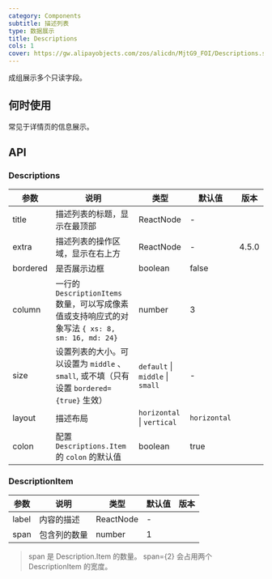 ```yaml
---
category: Components
subtitle: 描述列表
type: 数据展示
title: Descriptions
cols: 1
cover: https://gw.alipayobjects.com/zos/alicdn/MjtG9_FOI/Descriptions.svg
---
```


成组展示多个只读字段。

## 何时使用

常见于详情页的信息展示。

## API

### Descriptions

| 参数 | 说明 | 类型 | 默认值 | 版本 |
| --- | --- | --- | --- | --- |
| title | 描述列表的标题，显示在最顶部 | ReactNode | - |  |
| extra | 描述列表的操作区域，显示在右上方 | ReactNode | - | 4.5.0 |
| bordered | 是否展示边框 | boolean | false |  |
| column | 一行的 `DescriptionItems` 数量，可以写成像素值或支持响应式的对象写法 `{ xs: 8, sm: 16, md: 24}` | number | 3 |  |
| size | 设置列表的大小。可以设置为 `middle` 、`small`, 或不填（只有设置 `bordered={true}` 生效） | `default` \| `middle` \| `small` | - |  |
| layout | 描述布局 | `horizontal` \| `vertical` | `horizontal` |  |
| colon | 配置 `Descriptions.Item` 的 `colon` 的默认值 | boolean | true |  |

### DescriptionItem

| 参数  | 说明         | 类型      | 默认值 | 版本 |
| ----- | ------------ | --------- | ------ | ---- |
| label | 内容的描述   | ReactNode | -      |      |
| span  | 包含列的数量 | number    | 1      |      |

> span 是 Description.Item 的数量。 span={2} 会占用两个 DescriptionItem 的宽度。
